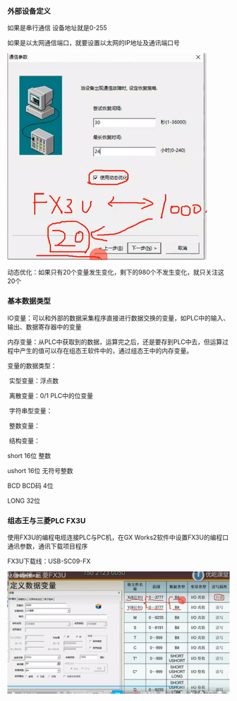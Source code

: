 ### 外部设备定义

如果是串行通信 设备地址就是0-255

如果是以太网通信端口，就要设置以太网的IP地址及通讯端口号



<img src="assets/image-20250513155112896.png" alt="image-20250513155112896" style="zoom:67%;" />



动态优化：如果只有20个变量发生变化，剩下的980个不发生变化，就只关注这20个



### 基本数据类型

IO变量：可以和外部的数据采集程序直接进行数据交换的变量，如PLC中的输入、输出、数据寄存器中的变量

内存变量：从PLC中获取到的数据，运算完之后，还是要存到PLC中去，但运算过程中产生的值可以存在组态王软件中的，通过组态王中的内存变量。



变量的数据类型：

​	实型变量：浮点数

​	离散变量：0/1 PLC中的位变量

​	字符串型变量：

​	整数变量：

​	结构变量：



short 16位 整数

ushort 16位 无符号整数

BCD BCD码 4位

LONG 32位



### 组态王与三菱PLC FX3U

使用FX3U的编程电缆连接PLC与PC机，在GX Works2软件中设置FX3U的编程口通讯参数，通讯下载项目程序

FX3U下载线：USB-SC09-FX



![image-20250520131000445](assets/image-20250520131000445.png)